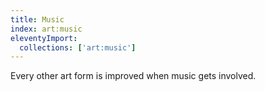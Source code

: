 ```yaml
---
title: Music
index: art:music
eleventyImport:
  collections: ['art:music']
---
```


Every other art form is improved
when music gets involved.
